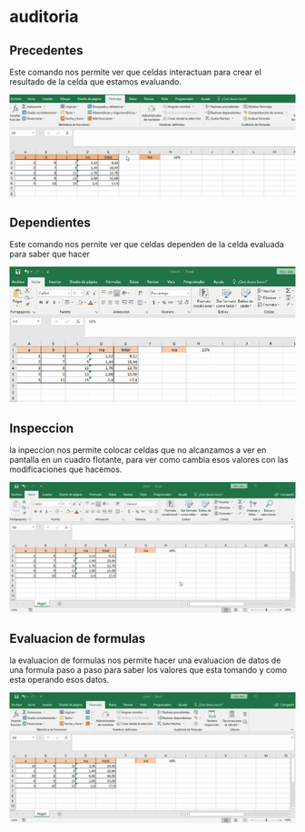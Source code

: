 # auditoria

## Precedentes
Este comando nos permite ver que celdas interactuan para crear el resultado de la celda que estamos evaluando.

![precedentes](../0_img/presedentes.gif)

## Dependientes
 Este comando nos pernite ver que celdas dependen de la celda evaluada para saber que hacer

 ![dependientes](../0_img/dependientes.gif)

## Inspeccion

la inpeccion nos permite colocar celdas que no alcanzamos a ver en pantalla en un cuadro flotante, para ver como cambia esos valores con las modificaciones que hacemos.

![Inspeccion](../0_img/Inspeccion.gif)

## Evaluacion de formulas

la evaluacion de formulas nos permite hacer una evaluacion de datos de una formula paso a paso para saber los valores que esta tomando y como esta operando esos datos.

![evaluacion de formulas](../0_img/evaluar_formula.gif)